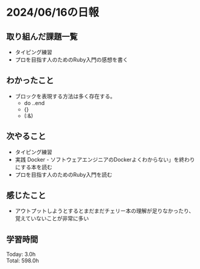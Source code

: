 # 2024/06/16の日報
## 取り組んだ課題一覧
* タイピング練習
*  プロを目指す人のためのRuby入門の感想を書く
## わかったこと
* ブロックを表現する方法は多く存在する。
  *  do ..end
  *   {}
  *   (:&) 
## 次やること
* タイピング練習
*  実践 Docker - ソフトウェアエンジニアのDockerよくわからない」を終わりにする本を読む
* プロを目指す人のためのRuby入門を読む
## 感じたこと
*  アウトプットしようとするとまだまだチェリー本の理解が足りなかったり、覚えていないことが非常に多い
## 学習時間
Today: 3.0h<br>
Total: 598.0h
